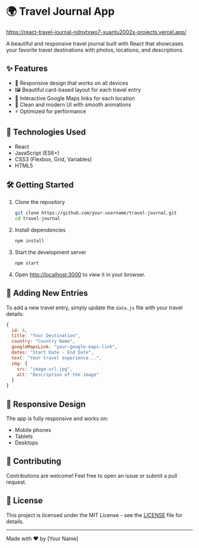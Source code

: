 # 🌍 Travel Journal App
https://react-travel-journal-ndnvtxwo7-xuantu2002s-projects.vercel.app/

A beautiful and responsive travel journal built with React that showcases your favorite travel destinations with photos, locations, and descriptions.

## ✨ Features

- 📱 Responsive design that works on all devices
- 🖼️ Beautiful card-based layout for each travel entry
- 📍 Interactive Google Maps links for each location
- 🎨 Clean and modern UI with smooth animations
- ⚡ Optimized for performance

## 🚀 Technologies Used

- React
- JavaScript (ES6+)
- CSS3 (Flexbox, Grid, Variables)
- HTML5

## 🛠️ Getting Started

1. Clone the repository
   ```bash
   git clone https://github.com/your-username/travel-journal.git
   cd travel-journal
   ```

2. Install dependencies
   ```bash
   npm install
   ```

3. Start the development server
   ```bash
   npm start
   ```

4. Open [http://localhost:3000](http://localhost:3000) to view it in your browser.

## 📝 Adding New Entries

To add a new travel entry, simply update the `data.js` file with your travel details:

```javascript
{
  id: 4,
  title: "Your Destination",
  country: "Country Name",
  googleMapsLink: "your-google-maps-link",
  dates: "Start Date - End Date",
  text: "Your travel experience...",
  img: {
    src: "image-url.jpg",
    alt: "Description of the image"
  }
}
```

## 📱 Responsive Design

The app is fully responsive and works on:
- Mobile phones
- Tablets
- Desktops
## 

## 🤝 Contributing

Contributions are welcome! Feel free to open an issue or submit a pull request.

## 📄 License

This project is licensed under the MIT License - see the [LICENSE](LICENSE) file for details.

---

Made with ❤️ by [Your Name]
